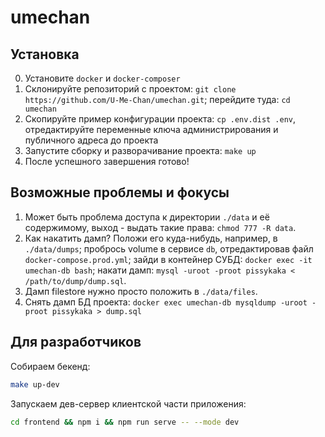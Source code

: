 umechan
=======

Установка
---------

0. Установите `docker` и `docker-composer`
1. Склонируйте репозиторий с проектом: `git clone https://github.com/U-Me-Chan/umechan.git`; перейдите туда: `cd umechan`
2. Скопируйте пример конфигурации проекта: `cp .env.dist .env`, отредактируйте переменные ключа администрирования и публичного адреса до проекта
3. Запустите сборку и разворачивание проекта: `make up`
4. После успешного завершения готово!


Возможные проблемы и фокусы
-------------------

1. Может быть проблема доступа к директории `./data` и её содержимому, выход - выдать такие права: `chmod 777 -R data`.
2. Как накатить дамп? Положи его куда-нибудь, например, в `./data/dumps`; пробрось volume в сервисе `db`, отредактировав файл `docker-compose.prod.yml`; зайди в контейнер СУБД: `docker exec -it umechan-db bash`; накати дамп: `mysql -uroot -proot pissykaka < /path/to/dump/dump.sql`.
3. Дамп filestore нужно просто положить в `./data/files`.
4. Снять дамп БД проекта: `docker exec umechan-db mysqldump -uroot -proot pissykaka > dump.sql`

Для разработчиков
------------------

Собираем бекенд:
```bash
make up-dev
```

Запускаем дев-сервер клиентской части приложения:
```bash
cd frontend && npm i && npm run serve -- --mode dev
```
